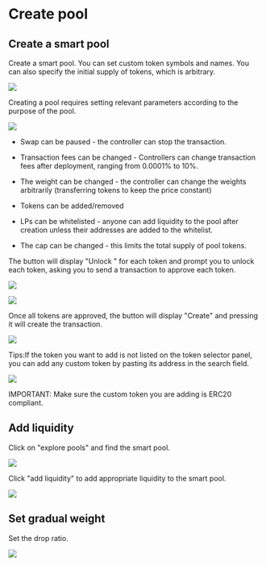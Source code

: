 # Create pool

## Create a smart pool

Create a smart pool. You can set custom token symbols and names. You can also specify the initial supply of tokens, which is arbitrary.

 ![](../asset/14.png)


Creating a pool requires setting relevant parameters according to the purpose of the pool.

 ![](../asset/15.png)

* Swap can be paused - the controller can stop the transaction. 

* Transaction fees can be changed - Controllers can change transaction fees after deployment, ranging from 0.0001% to 10%.

* The weight can be changed - the controller can change the weights arbitrarily (transferring tokens to keep the price constant) 

* Tokens can be added/removed 

* LPs can be whitelisted - anyone can add liquidity to the pool after creation unless their addresses are added to the whitelist.

* The cap can be changed - this limits the total supply of pool tokens. 


The button will display "Unlock <Token Name>" for each token and prompt you to unlock each token, asking you to send a transaction to approve each token.


 ![](../asset/16.png)

 ![](../asset/17.png)




Once all tokens are approved, the button will display "Create" and pressing it will create the transaction.

 ![](../asset/18.png)


Tips:If the token you want to add is not listed on the token selector panel, you can add any custom token by pasting its address in the search field.

 ![](../asset/120.png)


IMPORTANT: Make sure the custom token you are adding is ERC20 compliant.



## Add liquidity
Click on "explore pools" and find the smart pool.

![](../asset/21.png)




Click "add liquidity" to add appropriate liquidity to the smart pool.

 
![](../asset/122.png)





## Set gradual weight
Set the drop ratio.

 
![](../asset/23.png)
